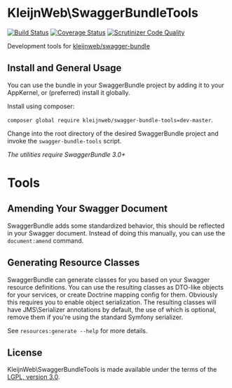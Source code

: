 # KleijnWeb\SwaggerBundleTools
[![Build Status](https://travis-ci.org/kleijnweb/swagger-bundle-tools.svg?branch=master)](https://travis-ci.org/kleijnweb/swagger-bundle-tools)
[![Coverage Status](https://coveralls.io/repos/github/kleijnweb/swagger-bundle-tools/badge.svg?branch=master)](https://coveralls.io/github/kleijnweb/swagger-bundle-tools?branch=master)
[![Scrutinizer Code Quality](https://scrutinizer-ci.com/g/kleijnweb/swagger-bundle-tools/badges/quality-score.png?b=master)](https://scrutinizer-ci.com/g/kleijnweb/swagger-bundle-tools/?branch=master)

Development tools for [kleijnweb/swagger-bundle](https://github.com/kleijnweb/swagger-bundle)

## Install and General Usage

You can use the bundle in your SwaggerBundle project by adding it to your AppKernel, or (preferred) install it globally.

Install using composer:

`composer global require kleijnweb/swagger-bundle-tools=dev-master`. 

Change into the root directory of the desired SwaggerBundle project and invoke the `swagger-bundle-tools` script.

*The utilities require SwaggerBundle 3.0+*

# Tools

## Amending Your Swagger Document
 
SwaggerBundle adds some standardized behavior, this should be reflected in your Swagger document. Instead of doing this manually, you can use the `document:amend` command.

## Generating Resource Classes
 
SwaggerBundle can generate classes for you based on your Swagger resource definitions. 
You can use the resulting classes as DTO-like objects for your services, or create Doctrine mapping config for them. Obviously this requires you to enable object serialization.
The resulting classes will have JMS\Serializer annotations by default, the use of which is optional, remove them if you're using the standard Symfony serializer.

See `resources:generate --help` for more details.

## License

KleijnWeb\SwaggerBundleTools is made available under the terms of the [LGPL, version 3.0](https://spdx.org/licenses/LGPL-3.0.html#licenseText).

